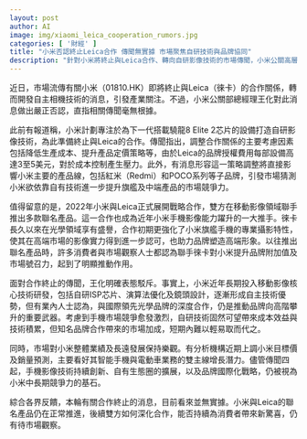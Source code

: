 ```yaml
---
layout: post
author: AI
image: img/xiaomi_leica_cooperation_rumors.jpg
categories: [ '財經' ]
title: "小米否認終止Leica合作 傳聞無實據 市場聚焦自研技術與品牌協同"
description: "針對小米將終止與Leica合作、轉向自研影像技術的市場傳聞，小米公關高層已嚴正駁斥，強調與Leica聯名仍正常推進。業界認為，小米長期投入自研核心技術，但與國際光學品牌的深度合作，對品牌高端化仍具重要推動力。分析機構看好小米於智能手機與電動車雙主線增長潛力，品牌國際化與影像創新將續為競爭力基石。當前合作終止說法未見實據，雙方未來發展動向備受關注。"
---
```

近日，市場流傳有關小米（01810.HK）即將終止與Leica（徠卡）的合作關係，轉而開發自主相機技術的消息，引發產業關注。不過，小米公關部總經理王化對此消息做出嚴正否認，直指相關傳聞毫無根據。

此前有報道稱，小米計劃專注於為下一代搭載驍龍8 Elite 2芯片的設備打造自研影像技術，為此準備終止與Leica的合作。傳聞指出，調整合作關係的主要考慮因素包括降低生產成本、提升產品定價策略等，由於Leica的品牌授權費用每部設備高達3至5美元，對於成本控制產生壓力。此外，有消息形容這一策略調整將直接影響小米主要的產品線，包括紅米（Redmi）和POCO系列等子品牌，引發市場猜測小米欲依靠自有技術進一步提升旗艦及中端產品的市場競爭力。

值得留意的是，2022年小米與Leica正式展開戰略合作，雙方在移動影像領域聯手推出多款聯名產品。這一合作也成為近年小米手機影像能力躍升的一大推手。徠卡長久以來在光學領域享有盛譽，合作初期更強化了小米旗艦手機的專業攝影特性，使其在高端市場的影像實力得到進一步認可，也助力品牌塑造高端形象。以往推出聯名產品時，許多消費者與市場觀察人士都認為聯手徠卡對小米提升品牌附加值及市場號召力，起到了明顯推動作用。

面對合作終止的傳聞，王化明確表態駁斥。事實上，小米近年長期投入移動影像核心技術研發，包括自研ISP芯片、演算法優化及鏡頭設計，逐漸形成自主技術優勢，但有業內人士認為，與國際領先光學品牌的深度合作，仍是推動品牌向高階攀升的重要武器。考慮到手機市場競爭愈發激烈，自研技術固然可望帶來成本效益與技術積累，但知名品牌合作帶來的市場加成，短期內難以輕易取而代之。

同時，市場對小米整體業績及長遠發展保持樂觀。有分析機構近期上調小米目標價及銷量預測，主要看好其智能手機與電動車業務的雙主線增長潛力。儘管傳聞四起，手機影像技術持續創新、自有生態圈的擴展，以及品牌國際化戰略，仍被視為小米中長期競爭力的基石。

綜合各界反饋，本輪有關合作終止的消息，目前看來並無實據。小米與Leica的聯名產品仍在正常推進，後續雙方如何深化合作，能否持續為消費者帶來新驚喜，仍有待市場觀察。
